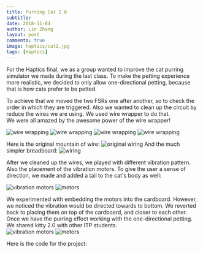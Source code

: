 ```yaml
---
title: Purring Cat 2.0
subtitle:
date: 2018-11-04
author: Lin Zhang
layout: post
comments: true
image: haptics/cat2.jpg
tags: [Haptics]
---
```


For the Haptics final, we as a group wanted to improve the cat purring simulator we made during the last class. To make the petting experience more realistic, we decided to only allow one-directional petting, because that is how cats prefer to be petted.

To achieve that we moved the two FSRs one after another, so to check the order in which they are triggered. Also we wanted to clean up the circuit by reduce the wires we are using. We used wire wrapper to do that.  
We were all amazed by the awesome power of the wire wrapper!  

![wire wrapping]({{site.baseurl}}/images/haptics/wirewrapper.JPG)
![wire wrapping]({{site.baseurl}}/images/haptics/wirewrapperheader.JPG)
![wire wrapping]({{site.baseurl}}/images/haptics/wrapperc.JPG)
![wire wrapping]({{site.baseurl}}/images/haptics/wrappern.jpg)

Here is the original mountain of wire:
![original wiring]({{site.baseurl}}/images/haptics/mess.jpg)
And the much simpler breadboard:
![wiring]({{site.baseurl}}/images/haptics/simple.jpg)

After we cleaned up the wires, we played with different vibration pattern. Also the placement of the vibration motors. To give the user a sense of direction, we made and added a tail to the cat's body as well:

![vibration motors]({{site.baseurl}}/images/haptics/pur.jpg)
![motors]({{site.baseurl}}/images/haptics/purring.JPG)

We experimented with embedding the motors into the cardboard. However, we noticed the vibration would be directed towards to bottom. We reverted back to placing them on top of the cardboard, and closer to each other. Once we have the purring effect working with the one-directional petting. We shared kitty 2.0 with other ITP students.  
![vibration motors]({{site.baseurl}}/images/haptics/kitty2.jpg)
![motors]({{site.baseurl}}/images/haptics/playtest.jpg)

Here is the code for the project:
<script src="https://gist.github.com/linzhangcs/ed87ef921f67aadb2e992ae7825c5b55.js"></script>
